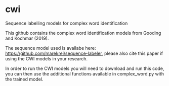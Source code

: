 # cwi
Sequence labelling models for complex word identification

This github contains the complex word identification models from Gooding and Kochmar (2019).

The sequence model used is availabe here: https://github.com/marekrei/sequence-labeler, please also cite this paper if using the CWI models in your research. 

In order to run the CWI models you will need to download and run this code, you can then use the additional functions available in complex_word.py with the trained model. 
